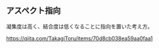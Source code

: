 ## アスペクト指向
凝集度は高く、結合度は低くなることに指向を置いた考え方。
[](https://qiita-user-contents.imgix.net/https%3A%2F%2Fqiita-image-store.s3.amazonaws.com%2F0%2F130026%2F64ad8fa6-338e-b77e-11e0-32b794f1e47e.png?ixlib=rb-1.2.2&auto=compress%2Cformat&gif-q=60&s=d3b1b9343ef21395922847c53643eb92)

https://qiita.com/TakagiToru/items/70d8cb038ea59aa0faa1
